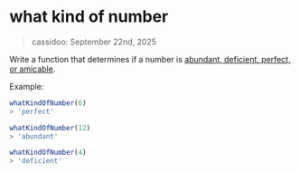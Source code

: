 # what kind of number

> cassidoo: September 22nd, 2025

Write a function that determines if a number is [abundant, deficient, perfect, or amicable](https://www.encyclopedia.com/education/news-wires-white-papers-and-books/numbers-abundant-deficient-perfect-and-amicable?utm_source=cassidoo&utm_medium=email&utm_campaign=the-love-that-you-withhold-is-the-pain-that-you).

Example:

```javascript
whatKindOfNumber(6)
> 'perfect'

whatKindOfNumber(12)
> 'abundant'

whatKindOfNumber(4)
> 'deficient'
```

